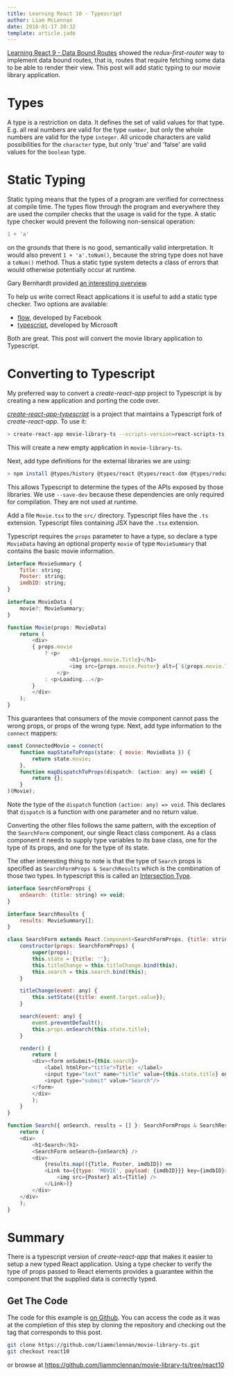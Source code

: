 ```yaml
---
title: Learning React 10 - Typescript
author: Liam McLennan
date: 2018-01-17 20:32
template: article.jade
---
```


[Learning React 9 - Data Bound Routes](/articles/2018-01-11-react-9-data-bound-routes/) showed the *redux-first-router* way to implement data bound routes, that is, routes that require fetching some data to be able to render their view. This post will add static typing to our movie library application.

Types
=====

A type is a restriction on data. It defines the set of valid values for that type. E.g. all real numbers are valid for the type `number`, but only the whole numbers are valid for the type `integer`. All unicode characters are valid possibilities for the `character` type, but only 'true' and 'false' are valid values for the `boolean` type. 

Static Typing
=========

Static typing means that the types of a program are verified for correctness at compile time. The types flow through the program and everywhere they are used the compiler checks that the usage is valid for the type. A static type checker would prevent the following non-sensical operation:

```javascript
1 + 'a'
```

on the grounds that there is no good, semantically valid interpretation. It would also prevent `1 + 'a'.toNum()`, because the string type does not have a `toNum()` method. Thus a static type system detects a class of errors that would otherwise potentially occur at runtime.

Gary Bernhardt provided [an interesting overview](https://www.destroyallsoftware.com/compendium/types?share_key=baf6b67369843fa2).

To help us write correct React applications it is useful to add a static type checker. Two options are available: 

* [flow](https://flow.org/), developed by Facebook
* [typescript](https://www.typescriptlang.org/), developed by Microsoft

Both are great. This post will convert the movie library application to Typescript. 

Converting to Typescript
======

My preferred way to convert a *create-react-app* project to Typescript is by creating a new application and porting the code over. 

*[create-react-app-typescript](https://github.com/wmonk/create-react-app-typescript)* is a project that maintains a Typescript fork of *create-react-app*. To use it:

```bash
> create-react-app movie-library-ts --scripts-version=react-scripts-ts
```

This will create a new empty application in `movie-library-ts`. 

Next, add type definitions for the external libraries we are using:

```bash
> npm install @types/history @types/react @types/react-dom @types/redux @types/react-redux @types/redux-first-router @types/redux-first-router-link @types/redux-promise-middleware --save-dev
```

This allows Typescript to determine the types of the APIs exposed by those libraries. We use `--save-dev` because these dependencies are only required for compilation. They are not used at runtime. 

Add a file `Movie.tsx` to the `src/` directory. Typescript files have the `.ts` extension. Typescript files containing JSX have the `.tsx` extension. 

Typescript requires the `props` parameter to have a type, so declare a type `MovieData` having an optional property `movie` of type `MovieSummary` that contains the basic movie information. 

```javascript
interface MovieSummary {
    Title: string;
    Poster: string;
    imdbID: string;
}

interface MovieData {
    movie?: MovieSummary;
}

function Movie(props: MovieData)
    return (
        <div>
        { props.movie 
            ? <p>
                    <h1>{props.movie.Title}</h1>
                    <img src={props.movie.Poster} alt={`${props.movie.Title} poster`} />
                </p>
            : <p>Loading...</p>
        }
        </div>
    );
}
```

This guarantees that consumers of the movie component cannot pass the wrong props, or props of the wrong type. Next, add type information to the `connect` mappers:

```javascript
const ConnectedMovie = connect(
    function mapStateToProps(state: { movie: MovieData }) {
        return state.movie;
    }, 
    function mapDispatchToProps(dispatch: (action: any) => void) {
        return {};
    }
)(Movie);
```

Note the type of the `dispatch` function `(action: any) => void`. This declares that `dispatch` is a function with one parameter and no return value. 

Converting the other files follows the same pattern, with the exception of the `SearchForm` component, our single React class component. As a class component it needs to supply type variables to its base class, one for the type of its props, and one for the type of its state. 

The other interesting thing to note is that the type of `Search` props is specified as `SearchFormProps & SearchResults` which is the combination of those two types. In typescript this is called an [Intersection Type](https://www.typescriptlang.org/docs/handbook/advanced-types.html). 

```javascript
interface SearchFormProps {
    onSearch: (title: string) => void;
}

interface SearchResults {
    results: MovieSummary[];
}

class SearchForm extends React.Component<SearchFormProps, {title: string}> {
    constructor(props: SearchFormProps) {
        super(props);
        this.state = {title: ''};
        this.titleChange = this.titleChange.bind(this);
        this.search = this.search.bind(this);
    }

    titleChange(event: any) {
        this.setState({title: event.target.value});
    }

    search(event: any) {
        event.preventDefault();
        this.props.onSearch(this.state.title);
    }

    render() {
        return (
        <div><form onSubmit={this.search}>
            <label htmlFor="title">Title: </label>
            <input type="text" name="title" value={this.state.title} onChange={this.titleChange}/>
            <input type="submit" value="Search"/>
        </form>
        </div>
        );
    }
}

function Search({ onSearch, results = [] }: SearchFormProps & SearchResults) {
    return (
    <div>
        <h1>Search</h1>
        <SearchForm onSearch={onSearch} />
        <div>
            {results.map(({Title, Poster, imdbID}) =>
            <Link to={{type: 'MOVIE', payload: {imdbID}}} key={imdbID}>
                <img src={Poster} alt={Title} />
            </Link>)}
        </div>
    </div>
    );
}
```

Summary
=======

There is a typescript version of *create-react-app* that makes it easier to setup a new typed React application. Using a type checker to verify the type of props passed to React elements provides a guarantee within the component that the supplied data is correctly typed. 

Get The Code
------------

The code for this example is [on Github](https://github.com/liammclennan/movie-library-ts). You can access the code as it was at the completion of this step by cloning the repository and checking out the tag that corresponds to this post. 

```bash
git clone https://github.com/liammclennan/movie-library-ts.git
git checkout react10
```

or browse at https://github.com/liammclennan/movie-library-ts/tree/react10